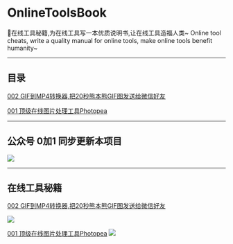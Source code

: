 # OnlineToolsBook

🌈在线工具秘籍,为在线工具写一本优质说明书,让在线工具造福人类~ Online tool cheats, write a quality manual for online tools, make online tools benefit humanity~


---

## 目录

[002 GIF到MP4转换器,把20秒熊本熊GIF图发送给微信好友](https://www.v2fy.com/p/gif-to-mp4/)

[001 顶级在线图片处理工具Photopea](https://www.v2fy.com/p/photopea/)


---

## 公众号 0加1 同步更新本项目

![](https://user-images.githubusercontent.com/15868458/73356546-94321980-42d5-11ea-94cc-a8f60e0e1985.gif)



---
## 在线工具秘籍

 [002 GIF到MP4转换器,把20秒熊本熊GIF图发送给微信好友](https://www.v2fy.com/p/gif-to-mp4/)

![](https://user-images.githubusercontent.com/15868458/73356545-93998300-42d5-11ea-8ffa-12bc1c419436.gif)


[001 顶级在线图片处理工具Photopea](https://www.v2fy.com/p/photopea/)
![](https://user-images.githubusercontent.com/15868458/73324183-0c242380-4285-11ea-855d-b2235af6d97a.gif)


